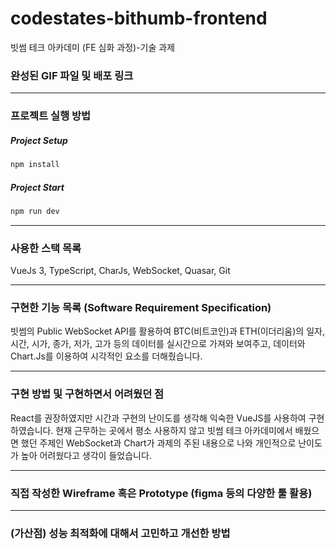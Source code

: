 # codestates-bithumb-frontend

빗썸 테크 아카데미 (FE 심화 과정)-기술 과제

### 완성된 GIF 파일 및 배포 링크

<hr />

### 프로젝트 실행 방법
##### Project Setup

```sh
npm install
```

##### Project Start

```sh
npm run dev
```

<hr />

### 사용한 스택 목록
VueJs 3, TypeScript, CharJs, WebSocket, Quasar, Git

<hr />

### 구현한 기능 목록 (Software Requirement Specification)
빗썸의 Public WebSocket API를 활용하여 BTC(비트코인)과 ETH(이더리움)의 일자, 시간, 시가, 종가, 저가, 고가 등의 데이터를 실시간으로 가져와 보여주고, 데이터와 Chart.Js를 이용하여 시각적인 요소를 더해줬습니다.

<hr />

### 구현 방법 및 구현하면서 어려웠던 점
React를 권장하였지만 시간과 구현의 난이도를 생각해 익숙한 VueJS를 사용하여 구현하였습니다.
현재 근무하는 곳에서 평소 사용하지 않고 빗썸 테크 아카데미에서 배웠으면 했던 주제인 WebSocket과 Chart가 과제의 주된 내용으로 나와 개인적으로 난이도가 높아 어려웠다고 생각이 들었습니다.

<hr />

### 직접 작성한 Wireframe 혹은 Prototype (figma 등의 다양한 툴 활용)

<hr />

### (가산점) 성능 최적화에 대해서 고민하고 개선한 방법
